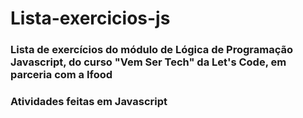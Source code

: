 # Lista-exercicios-js

### Lista de exercícios do módulo de Lógica de Programação Javascript, do curso "Vem Ser Tech" da Let's Code, em parceria com a Ifood

### Atividades feitas em Javascript
